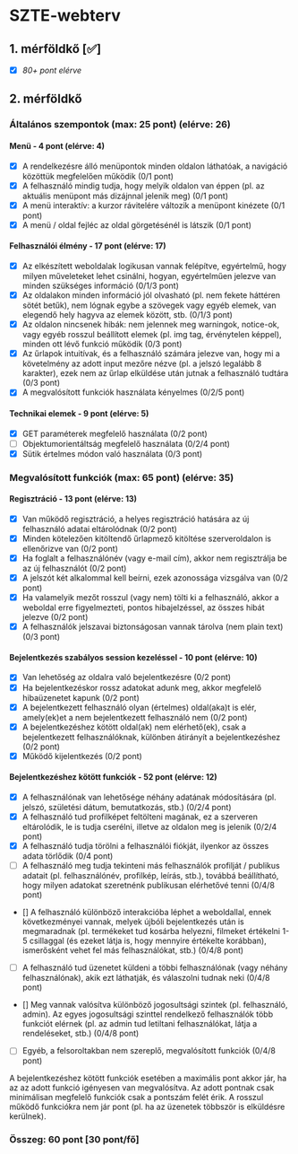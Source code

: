 # SZTE-webterv

## 1. mérföldkő [✅]

- [x] *80+ pont elérve*

## 2. mérföldkő

### Általános szempontok (max: 25 pont) (elérve: 26)
#### Menü - 4 pont (elérve: 4)
- [x] A rendelkezésre álló menüpontok minden oldalon láthatóak, a navigáció közöttük megfelelően működik (0/1 pont)
- [x] A felhasználó mindig tudja, hogy melyik oldalon van éppen (pl. az aktuális menüpont
más dizájnnal jelenik meg) (0/1 pont)
- [x] A menü interaktív: a kurzor rávitelére változik a menüpont kinézete (0/1 pont)
- [x] A menü / oldal fejléc az oldal görgetésénél is látszik (0/1 pont)
#### Felhasználói élmény - 17 pont (elérve: 17)
- [x] Az elkészített weboldalak logikusan vannak felépítve, egyértelmű, hogy milyen műveleteket lehet csinálni, hogyan, egyértelműen jelezve van minden szükséges információ (0/1/3
pont)
- [x] Az oldalakon minden információ jól olvasható (pl. nem fekete háttéren sötét betűk), nem
lógnak egybe a szövegek vagy egyéb elemek, van elegendő hely hagyva az elemek között,
stb. (0/1/3 pont)
- [x] Az oldalon nincsenek hibák: nem jelennek meg warningok, notice-ok, vagy egyéb rosszul
beállított elemek (pl. img tag, érvénytelen képpel), minden ott lévő funkció működik (0/3
pont)
- [x] Az űrlapok intuitívak, és a felhasználó számára jelezve van, hogy mi a követelmény az
adott input mezőre nézve (pl. a jelszó legalább 8 karakter), ezek nem az űrlap elküldése
után jutnak a felhasználó tudtára (0/3 pont)
- [x] A megvalósított funkciók használata kényelmes (0/2/5 pont)
#### Technikai elemek - 9 pont (elérve: 5)
- [x] GET paraméterek megfelelő használata (0/2 pont)
- [ ] Objektumorientáltság megfelelő használata (0/2/4 pont)
- [x] Sütik értelmes módon való használata (0/3 pont)

### Megvalósított funkciók (max: 65 pont) (elérve: 35)
#### Regisztráció - 13 pont (elérve: 13)
- [x] Van működő regisztráció, a helyes regisztráció hatására az új felhasználó adatai eltárolódnak (0/2 pont)
- [x] Minden kötelezően kitöltendő űrlapmező kitöltése szerveroldalon is ellenőrizve van (0/2
pont)
- [x] Ha foglalt a felhasználónév (vagy e-mail cím), akkor nem regisztrálja be az új felhasználót
(0/2 pont)
- [x] A jelszót két alkalommal kell beírni, ezek azonossága vizsgálva van (0/2 pont)
- [x] Ha valamelyik mezőt rosszul (vagy nem) tölti ki a felhasználó, akkor a weboldal erre
figyelmezteti, pontos hibajelzéssel, az összes hibát jelezve (0/2 pont)
- [x] A felhasználók jelszavai biztonságosan vannak tárolva (nem plain text) (0/3 pont)
#### Bejelentkezés szabályos session kezeléssel - 10 pont (elérve: 10)
- [x] Van lehetőség az oldalra való bejelentkezésre (0/2 pont)
- [x] Ha bejelentkezéskor rossz adatokat adunk meg, akkor megfelelő hibaüzenetet kapunk (0/2
pont)
- [x] A bejelentkezett felhasználó olyan (értelmes) oldal(aka)t is elér, amely(ek)et a nem bejelentkezett felhasználó nem (0/2 pont)
- [x] A bejelentkezéshez kötött oldal(ak) nem elérhető(ek), csak a bejelentkezett felhasználóknak, különben átirányít a bejelentkezéshez (0/2 pont)
- [x] Működő kijelentkezés (0/2 pont)
#### Bejelentkezéshez kötött funkciók - 52 pont (elérve: 12)
- [x] A felhasználónak van lehetősége néhány adatának módosítására (pl. jelszó, születési dátum, bemutatkozás, stb.) (0/2/4 pont)
- [x] A felhasználó tud profilképet feltölteni magának, ez a szerveren eltárolódik, le is tudja
cserélni, illetve az oldalon meg is jelenik (0/2/4 pont)
- [x] A felhasználó tudja törölni a felhasználói fiókját, ilyenkor az összes adata törlődik (0/4
pont)
- [ ] A felhasználó meg tudja tekinteni más felhasználók profilját / publikus adatait (pl. felhasználónév, profilkép, leírás, stb.), továbbá beállítható, hogy milyen adatokat szeretnénk
publikusan elérhetővé tenni (0/4/8 pont)
- [] A felhasználó különböző interakcióba léphet a weboldallal, ennek következményei vannak,
melyek újbóli bejelentkezés után is megmaradnak (pl. termékeket tud kosárba helyezni,
filmeket értékelni 1-5 csillaggal (és ezeket látja is, hogy mennyire értékelte korábban),
ismerősként vehet fel más felhasználókat, stb.) (0/4/8 pont)
- [ ] A felhasználó tud üzenetet küldeni a többi felhasználónak (vagy néhány felhasználónak),
akik ezt láthatják, és válaszolni tudnak neki (0/4/8 pont)
- [] Meg vannak valósítva különböző jogosultsági szintek (pl. felhasználó, admin). Az egyes
jogosultsági szinttel rendelkező felhasználók több funkciót elérnek (pl. az admin tud
letiltani felhasználókat, látja a rendeléseket, stb.) (0/4/8 pont)
- [ ] Egyéb, a felsoroltakban nem szereplő, megvalósított funkciók (0/4/8 pont)


A bejelentkezéshez kötött funkciók esetében a maximális pont akkor jár, ha az az adott funkció
igényesen van megvalósítva. Az adott pontnak csak minimálisan megfelelő funkciók csak a
pontszám felét érik. A rosszul működő funkciókra nem jár pont (pl. ha az üzenetek többször
is elküldésre kerülnek).


### Összeg: 60 pont [30 pont/fő]
